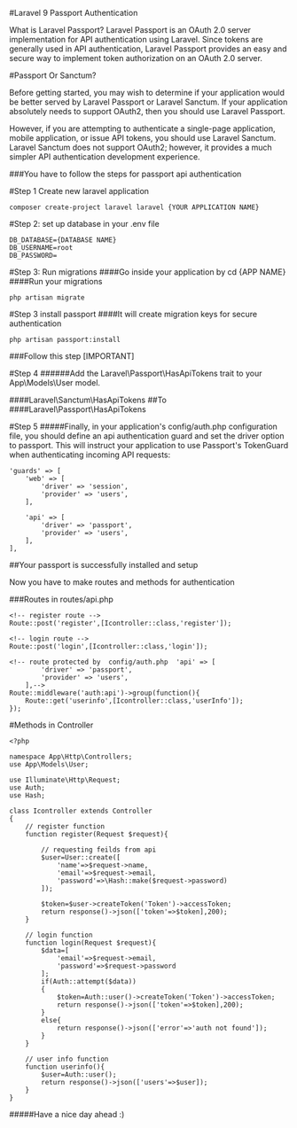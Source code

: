 #Laravel 9 Passport Authentication

What is Laravel Passport? Laravel Passport is an OAuth 2.0 server implementation for API authentication using Laravel. Since tokens are generally used in API authentication, Laravel Passport provides an easy and secure way to implement token authorization on an OAuth 2.0 server.

#Passport Or Sanctum?

Before getting started, you may wish to determine if your application would be better served by Laravel Passport or Laravel Sanctum. If your application absolutely needs to support OAuth2, then you should use Laravel Passport.

However, if you are attempting to authenticate a single-page application, mobile application, or issue API tokens, you should use Laravel Sanctum. Laravel Sanctum does not support OAuth2; however, it provides a much simpler API authentication development experience.

###You have to follow the steps for passport api authentication

#Step 1 Create new laravel application

````
composer create-project laravel laravel {YOUR APPLICATION NAME}
````

#Step 2: set up database in your .env file

````
DB_DATABASE={DATABASE NAME}
DB_USERNAME=root
DB_PASSWORD=
````

#Step 3: Run migrations
 ####Go inside your application by cd {APP NAME}
 ####Run your migrations

 ````
 php artisan migrate
 ````

 #Step 3 install passport
####It will create migration keys for secure authentication
 ````
 php artisan passport:install
 ````

 ###Follow this step [IMPORTANT]

 #Step 4
######Add the Laravel\Passport\HasApiTokens trait to your App\Models\User model. 

####Laravel\Sanctum\HasApiTokens
##To
####Laravel\Passport\HasApiTokens

#Step 5
#####Finally, in your application's config/auth.php configuration file, you should define an api authentication guard and set the driver option to passport. This will instruct your application to use Passport's TokenGuard when authenticating incoming API requests:

````
'guards' => [
    'web' => [
        'driver' => 'session',
        'provider' => 'users',
    ],
 
    'api' => [
        'driver' => 'passport',
        'provider' => 'users',
    ],
],
````

##Your passport is successfully installed and setup

Now you have to make routes and methods for authentication

###Routes in routes/api.php

````
<!-- register route -->
Route::post('register',[Icontroller::class,'register']);

<!-- login route -->
Route::post('login',[Icontroller::class,'login']);

<!-- route protected by  config/auth.php  'api' => [
        'driver' => 'passport',
        'provider' => 'users',
    ],-->
Route::middleware('auth:api')->group(function(){
    Route::get('userinfo',[Icontroller::class,'userInfo']);
});
````

#Methods in Controller

````
<?php

namespace App\Http\Controllers;
use App\Models\User;

use Illuminate\Http\Request;
use Auth;
use Hash;

class Icontroller extends Controller
{
    // register function
    function register(Request $request){

        // requesting feilds from api
        $user=User::create([
            'name'=>$request->name,
            'email'=>$request->email,
            'password'=>\Hash::make($request->password)
        ]);

        $token=$user->createToken('Token')->accessToken;
        return response()->json(['token'=>$token],200);
    }

    // login function
    function login(Request $request){
        $data=[
            'email'=>$request->email,
            'password'=>$request->password
        ];
        if(Auth::attempt($data))
        {
            $token=Auth::user()->createToken('Token')->accessToken;
            return response()->json(['token'=>$token],200);
        }
        else{
            return response()->json(['error'=>'auth not found']);
        }
    }

    // user info function
    function userinfo(){
        $user=Auth::user();
        return response()->json(['users'=>$user]);
    }
}
````


#####Have a nice day ahead :)




